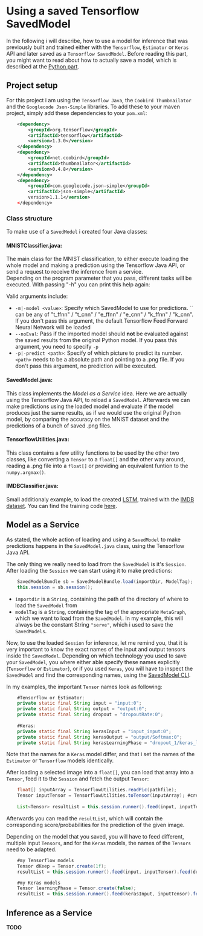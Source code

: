 # Using a saved Tensorflow SavedModel
In the following i will describe, how to use a model for inference that was previously built and trained either with the `Tensorflow`, `Estimator` or `Keras` API and later saved as a `Tensorflow SavedModel`. Before reading this part, you might want to read about how to actually save a model, which is described at the [Python part](https://github.com/Matleo/MLPython2Java/tree/develop/Maschine%20Learning/NeuralNetwork).


## Project setup
For this project i am using the `Tensorflow Java`, the `Coobird Thumbnailator` and the `Googlecode Json-Simple` libraries. To add these to your maven project, simply add these dependencies to your `pom.xml`:
```xml
    <dependency>
        <groupId>org.tensorflow</groupId>
        <artifactId>tensorflow</artifactId>
        <version>1.3.0</version>
    </dependency>
    <dependency>
        <groupId>net.coobird</groupId>
        <artifactId>thumbnailator</artifactId>
        <version>0.4.8</version>
    </dependency>
    <dependency>
        <groupId>com.googlecode.json-simple</groupId>
        <artifactId>json-simple</artifactId>
        version>1.1.1</version>
    </dependency>
```

### Class structure
To make use of a `SavedModel` i created four Java classes:
#### MNISTClassifier.java:
The main class for the MNIST classification, to either execute loading the whole model and making a prediction using the Tensorflow Java API, or send a request to receive the inference from a service.   
Depending on the program parameter that you pass, different tasks will be executed. With passing "-h" you can print this help again:

Valid arguments include:
    
* `-m|-model <value>`: Specify which SavedModel to use for predictions. `<value>´ can be any of "t_ffnn" / "t_cnn" / "e_ffnn" / "e_cnn" / "k_ffnn" / "k_cnn". If you don't pass this argument, the default Tensorflow Feed Forward Neural Network will be loaded
* `--noEval`: Pass if the imported model should **not** be evaluated against the saved results from the original Python model. If you pass this argument, you need to specify `-p`
* `-p|-predict <path>`: Specify of which picture to predict its number. `<path>` needs to be a absolute path and pointing to a .png file. If you don't pass this argument, no prediction will be executed.

#### SavedModel.java:
This class implements the *Model as a Service* idea. Here we are actually using the Tensorflow Java API, to reload a `SavedModel`. Afterwards we can make predictions using the loaded model and evaluate if the model produces just the same results, as if we would use the original Python model, by comparing the accuracy on the MNIST dataset and the predictions of a bunch of saved .png files.

#### TensorflowUtilities.java:
This class contains a few utility functions to be used by the other two classes, like converting a `Tensor` to a `float[]` and the other way around, reading a .png file into a `float[]` or providing an equivalent funtion to the `numpy.argmax()`.

#### IMDBClassifier.java:
Small additionaly example, to load the created [LSTM](https://github.com/Matleo/MLPython2Java/tree/develop/Maschine%20Learning/NeuralNetwork/Keras/IMDBClassifier), trained with the [IMDB dataset](https://keras.io/datasets/#imdb-movie-reviews-sentiment-classification). You can find the training code [here](https://github.com/Matleo/MLPython2Java/tree/develop/Maschine%20Learning/NeuralNetwork/Keras/IMDBClassifier).

## Model as a Service

As stated, the whole action of loading and using a `SavedModel` to make predictions happens in the `SavedModel.java` class, using the Tensorflow Java API.

The only thing we really need to load from the `SavedModel` is it's `Session`. After loading the `Session` we can start using it to make predictions:
```java
    SavedModelBundle sb = SavedModelBundle.load(importDir, ModelTag);
    this.session = sb.session();
```
* `importdir` is a `String`, containing the path of the directory of where to load the `SavedModel` from
* `modelTag` is a `String`, containing the tag of the appropriate `MetaGraph`, which we want to load from the `SavedModel`. In my example, this will always be the constant String `"serve"`, which i used to save the `SavedModels`.

Now, to use the loaded `Session` for inference, let me remind you, that it is very important to know the exact names of the input and output tensors inside the `SavedModel`. Depending on which technology you used to save your `SavedModel`, you where either able specify these names explicitly (`Tensorflow` or `Estimator`), or if you used `Keras`, you will have to inspect the `SavedModel` and find the corresponding names, using the [SavedModel CLI](https://www.tensorflow.org/programmers_guide/saved_model#cli_to_inspect_and_execute_savedmodel).

In my examples, the important `Tensor` names look as following:
```java
    #Tensorflow or Estimator:
    private static final String input = "input:0";
    private static final String output = "output:0";
    private static final String dropout = "dropoutRate:0";
	
    #Keras:
    private static final String kerasInput = "input_input:0";
    private static final String kerasOutput = "output/Softmax:0";
    private static final String kerasLearningPhase = "dropout_1/keras_learning_phase:0";
```
Note that the names for a `Keras` model differ, and that i set the names of the `Estimator` or `Tensorflow` models identically. 

After loading a selected image into a `float[]`, you can load that array into a `Tensor`, feed it to the `Session` and fetch the output `Tensor`:
```java
    float[] inputArray = TensorflowUtilities.readPic(pathfile);
    Tensor inputTensor = TensorflowUtilities.toTensor(inputArray); #create Tensor from float[]
        
    List<Tensor> resultList = this.session.runner().feed(input, inputTensor).fetch(output).run();

```
Afterwards you can read the `resultList`, which will contain the corresponding score/probabilities for the prediction of the given image.

Depending on the model that you saved, you will have to feed different, multiple input `Tensors`, and for the `Keras` models, the names of the `Tensors` need to be adapted.
```java
    #my Tensorflow models
    Tensor dKeep = Tensor.create(1f);
    resultList = this.session.runner().feed(input, inputTensor).feed(dropout, dKeep).fetch(output).run();

    #my Keras models
    Tensor learningPhase = Tensor.create(false);
    resultList = this.session.runner().feed(kerasInput, inputTensor).feed(kerasLearningPhase, learningPhase).fetch(kerasOutput).run();   
```
## Inference as a Service
**TODO**